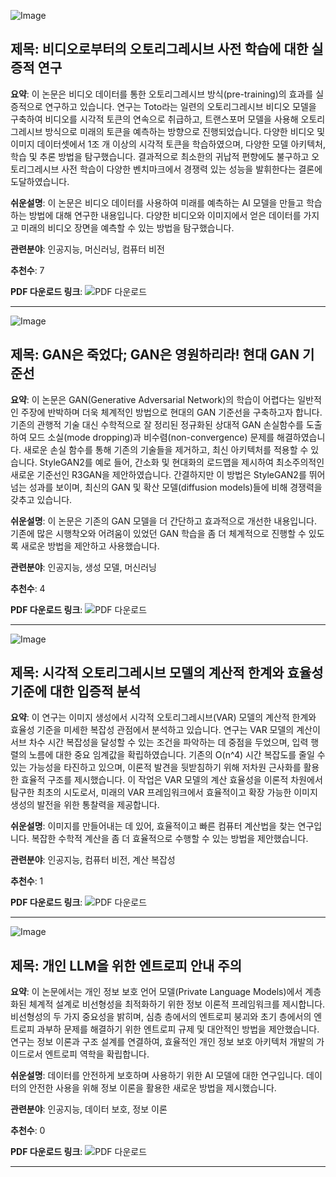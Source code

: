 ![Image](https://cdn-thumbnails.huggingface.co/social-thumbnails/papers/2501.05453.png)
## 제목: 비디오로부터의 오토리그레시브 사전 학습에 대한 실증적 연구

**요약**:
이 논문은 비디오 데이터를 통한 오토리그레시브 방식(pre-training)의 효과를 실증적으로 연구하고 있습니다. 연구는 Toto라는 일련의 오토리그레시브 비디오 모델을 구축하여 비디오를 시각적 토큰의 연속으로 취급하고, 트랜스포머 모델을 사용해 오토리그레시브 방식으로 미래의 토큰을 예측하는 방향으로 진행되었습니다. 다양한 비디오 및 이미지 데이터셋에서 1조 개 이상의 시각적 토큰을 학습하였으며, 다양한 모델 아키텍처, 학습 및 추론 방법을 탐구했습니다. 결과적으로 최소한의 귀납적 편향에도 불구하고 오토리그레시브 사전 학습이 다양한 벤치마크에서 경쟁력 있는 성능을 발휘한다는 결론에 도달하였습니다.

**쉬운설명**:
이 논문은 비디오 데이터를 사용하여 미래를 예측하는 AI 모델을 만들고 학습하는 방법에 대해 연구한 내용입니다. 다양한 비디오와 이미지에서 얻은 데이터를 가지고 미래의 비디오 장면을 예측할 수 있는 방법을 탐구했습니다.

**관련분야**: 인공지능, 머신러닝, 컴퓨터 비전

**추천수**: 7

**PDF 다운로드 링크**: ![PDF 다운로드](https://arxiv.org/pdf/2501.05453)

---

![Image](https://cdn-thumbnails.huggingface.co/social-thumbnails/papers/2501.05441.png)
## 제목: GAN은 죽었다; GAN은 영원하리라! 현대 GAN 기준선

**요약**:
이 논문은 GAN(Generative Adversarial Network)의 학습이 어렵다는 일반적인 주장에 반박하며 더욱 체계적인 방법으로 현대의 GAN 기준선을 구축하고자 합니다. 기존의 관행적 기술 대신 수학적으로 잘 정리된 정규화된 상대적 GAN 손실함수를 도출하여 모드 소실(mode dropping)과 비수렴(non-convergence) 문제를 해결하였습니다. 새로운 손실 함수를 통해 기존의 기술들을 제거하고, 최신 아키텍처를 적용할 수 있습니다. StyleGAN2를 예로 들어, 간소화 및 현대화의 로드맵을 제시하여 최소주의적인 새로운 기준선인 R3GAN을 제안하였습니다. 간결하지만 이 방법은 StyleGAN2를 뛰어넘는 성과를 보이며, 최신의 GAN 및 확산 모델(diffusion models)들에 비해 경쟁력을 갖추고 있습니다.

**쉬운설명**:
이 논문은 기존의 GAN 모델을 더 간단하고 효과적으로 개선한 내용입니다. 기존에 많은 시행착오와 어려움이 있었던 GAN 학습을 좀 더 체계적으로 진행할 수 있도록 새로운 방법을 제안하고 사용했습니다.

**관련분야**: 인공지능, 생성 모델, 머신러닝

**추천수**: 4

**PDF 다운로드 링크**: ![PDF 다운로드](https://arxiv.org/pdf/2501.05441)

---

![Image](https://cdn-thumbnails.huggingface.co/social-thumbnails/papers/2501.04377.png)
## 제목: 시각적 오토리그레시브 모델의 계산적 한계와 효율성 기준에 대한 입증적 분석

**요약**:
이 연구는 이미지 생성에서 시각적 오토리그레시브(VAR) 모델의 계산적 한계와 효율성 기준을 미세한 복잡성 관점에서 분석하고 있습니다. 연구는 VAR 모델의 계산이 서브 차수 시간 복잡성을 달성할 수 있는 조건을 파악하는 데 중점을 두었으며, 입력 행렬의 노름에 대한 중요 임계값을 확립하였습니다. 기존의 O(n^4) 시간 복잡도를 줄일 수 있는 가능성을 타진하고 있으며, 이론적 발견을 뒷받침하기 위해 저차원 근사화를 활용한 효율적 구조를 제시했습니다. 이 작업은 VAR 모델의 계산 효율성을 이론적 차원에서 탐구한 최초의 시도로서, 미래의 VAR 프레임워크에서 효율적이고 확장 가능한 이미지 생성의 발전을 위한 통찰력을 제공합니다.

**쉬운설명**:
이미지를 만들어내는 데 있어, 효율적이고 빠른 컴퓨터 계산법을 찾는 연구입니다. 복잡한 수학적 계산을 좀 더 효율적으로 수행할 수 있는 방법을 제안했습니다.

**관련분야**: 인공지능, 컴퓨터 비전, 계산 복잡성

**추천수**: 1

**PDF 다운로드 링크**: ![PDF 다운로드](https://arxiv.org/pdf/2501.04377)

---

![Image](https://cdn-thumbnails.huggingface.co/social-thumbnails/papers/2501.03489.png)
## 제목: 개인 LLM을 위한 엔트로피 안내 주의

**요약**:
이 논문에서는 개인 정보 보호 언어 모델(Private Language Models)에서 계층화된 체계적 설계로 비선형성을 최적화하기 위한 정보 이론적 프레임워크를 제시합니다. 비선형성의 두 가지 중요성을 밝히며, 심층 층에서의 엔트로피 붕괴와 초기 층에서의 엔트로피 과부하 문제를 해결하기 위한 엔트로피 규제 및 대안적인 방법을 제안했습니다. 연구는 정보 이론과 구조 설계를 연결하여, 효율적인 개인 정보 보호 아키텍처 개발의 가이드로서 엔트로피 역학을 확립합니다.

**쉬운설명**:
데이터를 안전하게 보호하며 사용하기 위한 AI 모델에 대한 연구입니다. 데이터의 안전한 사용을 위해 정보 이론을 활용한 새로운 방법을 제시했습니다.

**관련분야**: 인공지능, 데이터 보호, 정보 이론

**추천수**: 0

**PDF 다운로드 링크**: ![PDF 다운로드](https://arxiv.org/pdf/2501.03489)

---